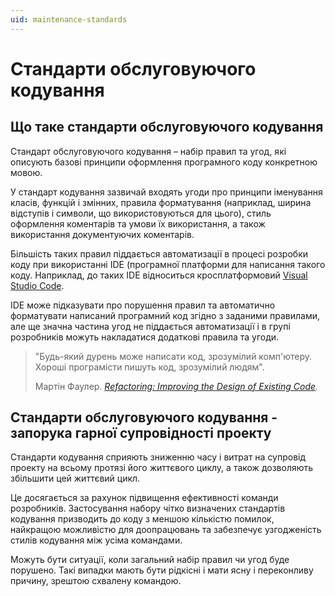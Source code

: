 ```yaml
---
uid: maintenance-standards
---
```


# Cтандарти обслуговуючого кодування

## Що таке стандарти обслуговуючого кодування

Стандарт обслуговуючого кодування – набір правил та угод, які описують базові принципи оформлення програмного коду конкретною мовою.

У стандарт кодування зазвичай входять угоди про принципи іменування класів, функцій і змінних, правила форматування (наприклад, ширина відступів і символи, що використовуються для цього), стиль оформлення коментарів та умови їх використання, а також використання документуючих коментарів.

Більшість таких правил піддається автоматизації в процесі розробки коду при використанні IDE (програмної платформи для написання такого коду. Наприклад, до таких IDE відноситься кросплатформовий [Visual Studio Code](https://code.visualstudio.com/).

IDE може підказувати про порушення правил та автоматично форматувати написаний програмний код згідно з заданими правилами, але ще значна частина угод не піддається автоматизації і в групі розробників можуть накладатися додаткові правила та угоди.

> "Будь-який дурень може написати код, зрозумілий комп'ютеру. Хороші програмісти пишуть код, зрозумілий людям".
>
> Мартін Фаулер. _[Refactoring: Improving the Design of Existing Code](https://martinfowler.com/books/refactoring.html)._

## Стандарти обслуговуючого кодування - запорука гарної супровідності проекту

Стандарти кодування сприяють зниженню часу і витрат на супровід проекту на всьому протязі його життєвого циклу, а також дозволяють збільшити цей життєвий цикл.

Це досягається за рахунок підвищення ефективності команди розробників. Застосування набору чітко визначених стандартів кодування призводить до коду з меншою кількістю помилок, найкращою можливістю для доопрацювань та забезпечує узгодженість стилів кодування між усіма командами.

Можуть бути ситуації, коли загальний набір правил чи угод буде порушено. Такі випадки мають бути
рідкісні і мати ясну і переконливу причину, зрештою схвалену командою.
